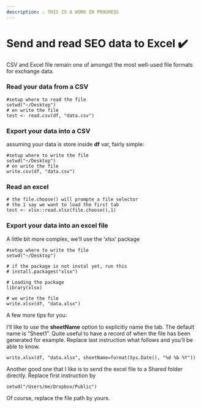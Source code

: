 ```yaml
---
description: ⚠️ THIS IS A WORK IN PROGRESS
---
```


# Send and read SEO data to Excel ✔️

CSV and Excel file remain one of amongst the most well-used file formats for exchange data.

### Read your data from a CSV

```text
#setup where to read the file
setwd("~/Desktop")
# en write the file
test <- read.csv(df, "data.csv")
```

### Export your data into a CSV

assuming your data is store inside **df** var, fairly simple:

```text
#setup where to write the file
setwd("~/Desktop")
# en write the file
write.csv(df, "data.csv")
```

### Read an excel

```text
# the file.choose() will prompte a file selector
# the 1 say we want to load the first tab
test <- xlsx::read.xlsx(file.choose(),1)
```

### Export your data into an excel file

A little bit more complex, we’ll use the ‘xlsx’ package

```text
#setup where to write the file
setwd("~/Desktop")
 
# if the package is not instal yet, run this  
# install.packages("xlsx")
 
# Loading the package 
library(xlsx)
 
# we write the file 
write.xlsx(df, "data.xlsx")

```

A few more tips for you:

I’ll like to use the **sheetName** option to explicitly name the tab. The default name is “Sheet1”. Quite useful to have a record of when the file has been generated for example. Replace last instruction what follows and you’ll be able to know.

```text
write.xlsx(df, "data.xlsx", sheetName=format(Sys.Date(), "%d %b %Y"))
```

Another good one that I like is to send the excel file to a Shared folder directly. Replace first instruction by

```text
setwd("/Users/me/Dropbox/Public")
```

Of course, replace the file path by yours.

